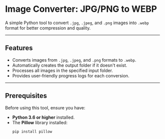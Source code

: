 # Image Converter: JPG/PNG to WEBP

A simple Python tool to convert `.jpg`, `.jpeg`, and `.png` images into `.webp` format for better compression and quality.

---

## Features

- Converts images from `.jpg`, `.jpeg`, and `.png` formats to `.webp`.
- Automatically creates the output folder if it doesn't exist.
- Processes all images in the specified input folder.
- Provides user-friendly progress logs for each conversion.

---

## Prerequisites

Before using this tool, ensure you have:

- **Python 3.6 or higher** installed.
- The **Pillow** library installed:
  ```bash
  pip install pillow
